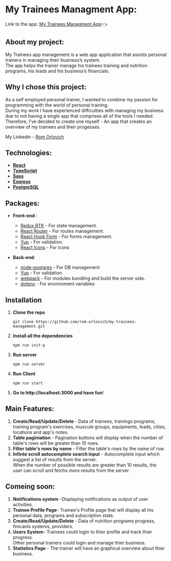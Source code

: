 # My Trainees Managment App:
Link to the app: [My Trainees Managment App](https://my-trainees-managment.herokuapp.com):point_left:

## About my project:

My Trainees app management is a web app application that assists
personal trainers in managing their business’s system.
\
The app helps the trainer manage his trainees training and nutrition programs, his leads and his business’s financials.

## Why I chose this project:
As a self employed personal trainer, I wanted to combine my passion for programming with the world of personal training.
\
During my work I have experienced difficulties with managing my business due to not having a single app that comprises all of the tools I needed.
\
Therefore, I've decided to create one myself - An app that creates an overview of my trainees and their progesses.

My Linkedin - [Rom Orlovich](https://www.linkedin.com/in/rom-orlovich/)

## Technologies:

- **[React](https://reactjs.org/)**
- **[TypeScript](https://www.typescriptlang.org/)**
- **[Sass](https://www.npmjs.com/package/sass)**
- **[Express](https://www.npmjs.com/package/express)**
- **[PostgreSQL](https://www.postgresql.org/)**

## Packages:

- **Front-end** :
    - [Redux RTK](https://www.npmjs.com/package/@reduxjs/toolkit) - For state management.
    - [React Router](https://www.npmjs.com/package/react-router-dom) - For routes management.
    - [React Hook Form](https://www.npmjs.com/package/react-hook-form) - For forms management.
    - [Yup](https://www.npmjs.com/package/yup) - For validation.
    - [React Icons](https://www.npmjs.com/package/react-icons) - For icons

- **Back-end**:
    - [node-postgres](https://www.npmjs.com/package/pg) - For DB management
    - [Yup](https://www.npmjs.com/package/yup) - For validation
    - [webpack](https://www.npmjs.com/package/webpack) - For modules bundling and build the server side.
    - [dotenv](https://www.npmjs.com/package/dotenv) - For environment variables

## Installation
1. **Clone the repo**
   ```
   git clone https://github.com/rom-orlovich/my-trainees-management.git
   ```
2. **Install all the dependencies** 
   ```
   npm run init-p 
   ```
3. **Run server**
   ```
   npm run server
   ```
   
4. **Run Client**
   ```
   npm run start
   ```

5. **Go to http://localhost:3000 and have fun**!

## Main Features:
1. **Create/Read/Update/Delete** - Data of trainees, trainings programs, training program's exercises, muscule groups, equipments, 
leads, cities, locations and app's notes.
2. **Table paginiation** - Pagination buttons will display when the number of table's rows will be greater than 10 rows.
3. **Filter table's rows by name** - Filter the table's rows by the name of row.  
4. **Infinte scroll autocomplete search input** - Autocomplete input which suggest a list of results from the server. \
 When the number of possible results are greater than 10 results, the user can scroll and fetchs more results from the server. 
 
 ## Comeing soon:
 1. **Notifications system** -Displaying notifications as output of user activities.
 2. **Trainee Profile Page**- Trainee's Profile page that will display all his personal data, programs and subscription state.  
 3. **Create/Read/Update/Delete** - Data of nutrition programs progress, finicanls systems, providers.
 4. **Users System**- Trainees could login to thier profile and track thier progress. \
 Other personal trainers could login and manage thier business.
 5. **Statistics Page** - The trainer will have an graphical overview about thier business.


